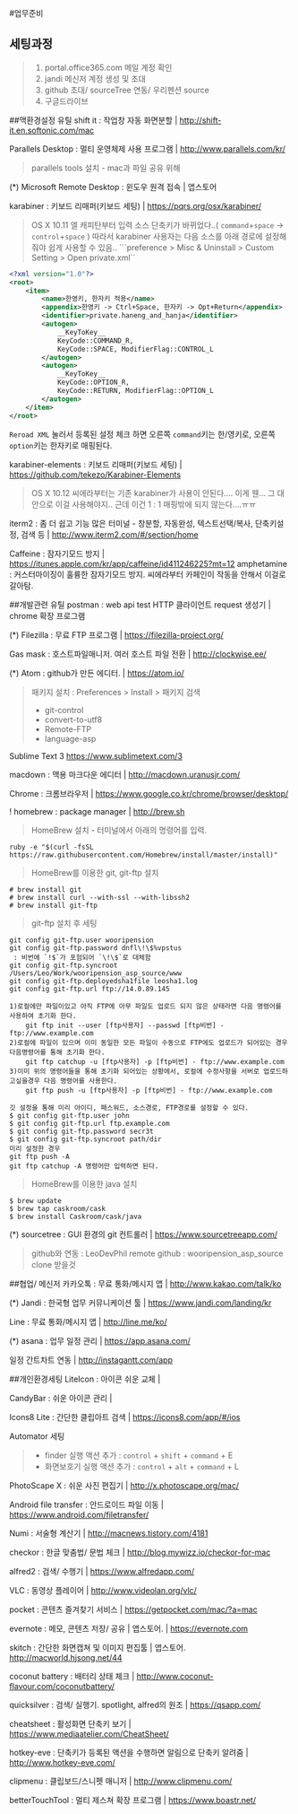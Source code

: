 #업무준비

## 세팅과정
> 1. portal.office365.com 메일 계정 확인
> 1. jandi 메신저 계정 생성 및 초대
> 1. github 초대/ sourceTree 연동/ 우리펜션 source
> 1. 구글드라이브 

##맥환경설정 유틸
shift it : 작업창 자동 화면분할 | http://shift-it.en.softonic.com/mac

Parallels Desktop : 멀티 운영체제 사용 프로그램 | http://www.parallels.com/kr/
> parallels tools 설치 - mac과 파일 공유 위해


(*) Microsoft Remote Desktop : 윈도우 원격 접속 | 앱스토어

karabiner : 키보드 리매퍼(키보드 세팅) | https://pqrs.org/osx/karabiner/
> OS X 10.11 엘 캐피탄부터 입력 소스 단축키가 바뀌었다..( `command`+`space` -> `control`+`space` )
따라서 karabiner 사용자는 다음 소스를 아래 경로에 설정해줘야 쉽게 사용할 수 있음..
```preference > Misc & Uninstall > Custom Setting > Open private.xml``
```xml
<?xml version="1.0"?>
<root>
    <item>
        <name>한영키, 한자키 적용</name>
        <appendix>한영키 -> Ctrl+Space, 한자키 -> Opt+Return</appendix>
        <identifier>private.haneng_and_hanja</identifier>
        <autogen>
            __KeyToKey__
            KeyCode::COMMAND_R,
            KeyCode::SPACE, ModifierFlag::CONTROL_L
        </autogen>
        <autogen>
            __KeyToKey__
            KeyCode::OPTION_R,
            KeyCode::RETURN, ModifierFlag::OPTION_L
        </autogen>
    </item>
</root>
```
`Reroad XML` 눌러서 등록된 설정 체크 하면 오른쪽 `command`키는 한/영키로, 오른쪽 `option`키는 한자키로 매핑된다.

karabiner-elements : 키보드 리매퍼(키보드 세팅) | https://github.com/tekezo/Karabiner-Elements
> OS X 10.12 씨에라부터는 기존 karabiner가 사용이 안된다.... 이게 웬... 그 대안으로 이걸 사용해야지.. 
근데 이건 1 : 1 매핑밖에 되지 않는다....ㅠㅠ

iterm2 : 좀 더 쉽고 기능 많은 터미널 - 창분할, 자동완성, 텍스트선택/복사, 단축키설정, 검색 등 | http://www.iterm2.com/#/section/home

Caffeine : 잠자기모드 방지 | https://itunes.apple.com/kr/app/caffeine/id411246225?mt=12
amphetamine : 커스터마이징이 훌륭한 잠자기모드 방지. 씨에라부터 카페인이 작동을 안해서 이걸로 갈아탐.

##개발관련 유틸
postman : web api test HTTP 클라이언트 request 생성기 | chrome 확장 프로그램

(*) Filezilla : 무료 FTP 프로그램 | https://filezilla-project.org/

Gas mask : 호스트파일매니저. 여러 호스트 파일 전환 | http://clockwise.ee/

(*) Atom : github가 만든 에디터. | https://atom.io/
> 패키지 설치 : Preferences > Install > 패키지 검색
> - git-control
> - convert-to-utf8
> - Remote-FTP
> - language-asp


Sublime Text 3	https://www.sublimetext.com/3

macdown : 맥용 마크다운 에디터 | http://macdown.uranusjr.com/

Chrome : 크롬브라우저 | https://www.google.co.kr/chrome/browser/desktop/

! homebrew : package manager	| http://brew.sh
> HomeBrew 설치 - 터미널에서 아래의 명령어를 입력.
>
	ruby -e "$(curl -fsSL https://raw.githubusercontent.com/Homebrew/install/master/install)"

> HomeBrew를 이용한 git, git-ftp 설치
> 
	# brew install git
	# brew install curl --with-ssl --with-libssh2
	# brew install git-ftp

> git-ftp 설치 후 세팅
>
	git config git-ftp.user wooripension
    git config git-ftp.password dnfl\!\$%vpstus
     : 비번에 `!$`가 포험되어 `\!\$`로 대체함
    git config git-ftp.syncroot /Users/Leo/Work/wooripension_asp_source/www
    git config git-ftp.deployedsha1file leosha1.log
    git config git-ftp.url ftp://14.0.89.145

    1)로컬에만 파일이있고 아직 FTP에 아무 파일도 업로드 되지 않은 상태라면 다음 명령어를 사용하여 초기화 한다.
        git ftp init --user [ftp사용자] --passwd [ftp비번] - ftp://www.example.com
    2)로컬에 파일이 있으며 이미 동일한 모든 파일이 수동으로 FTP에도 업로드가 되어있는 경우 다음명령어를 통해 초기화 한다.
        git ftp catchup -u [ftp사용자] -p [ftp비번] - ftp://www.example.com
    3)이미 위의 명령어들을 통해 초기화 되어있는 상황에서, 로컬에 수정사항을 서버로 업로드하고싶을경우 다음 명령어를 사용한다.
        git ftp push -u [ftp사용자] -p [ftp비번] - ftp://www.example.com

    깃 설정을 통해 미리 아이디, 패스워드, 소스경로, FTP경로를 설정할 수 있다.
    $ git config git-ftp.user john
    $ git config git-ftp.url ftp.example.com
    $ git config git-ftp.password secr3t
    $ git config git-ftp.syncroot path/dir
    미리 설정한 경우
    git ftp push -A
    git ftp catchup -A 명령어만 입력하면 된다. 

> HomeBrew를 이용한 java 설치
>
	$ brew update
	$ brew tap caskroom/cask
    $ brew install Caskroom/cask/java

(*) sourcetree : GUI 환경의 git 컨트롤러 | https://www.sourcetreeapp.com/
> github와 연동 : LeoDevPhil
> remote github : wooripension_asp_source clone 받을것


##협업/ 메신저
카카오톡 : 무료 통화/메시지 앱 | http://www.kakao.com/talk/ko

(*) Jandi : 한국형 업무 커뮤니케이션 툴 | https://www.jandi.com/landing/kr

Line : 무료 통화/메시지 앱 | http://line.me/ko/

(*) asana : 업무 일정 관리 | https://app.asana.com/

일정 간트차트 연동 | http://instagantt.com/app





##개인환경세팅
LiteIcon : 아이콘 쉬운 교체 |

CandyBar : 쉬운 아이콘 관리 |

Icons8 Lite : 간단한 클립아트 검색 | https://icons8.com/app/#/ios

Automator 세팅
> - finder 실행 액션 추가 : `control` + `shift` + `command` + E
> - 화면보호기 실행 액션 추가 : `control` + `alt` + `command` + L


PhotoScape X : 쉬운 사진 편집기 | http://x.photoscape.org/mac/

Android file transfer : 안드로이드 파일 이동 | https://www.android.com/filetransfer/

Numi : 서술형 계산기 | http://macnews.tistory.com/4181

checkor : 한글 맞춤법/ 문법 체크 | http://blog.mywizz.io/checkor-for-mac

alfred2 : 검색/ 수행기 | https://www.alfredapp.com/

VLC : 동영상 플레이어 | http://www.videolan.org/vlc/

pocket : 콘텐츠 즐겨찾기 서비스 | https://getpocket.com/mac/?a=mac

evernote : 메모, 콘텐츠 저장/ 공유 | 앱스토어. | https://evernote.com

skitch : 간단한 화면캡쳐 및 이미지 편집툴 | 앱스토어. http://macworld.hjsong.net/44

coconut battery : 배터리 상태 체크 | http://www.coconut-flavour.com/coconutbattery/

quicksilver : 검색/ 실행기. spotlight, alfred의 원조 | https://qsapp.com/

cheatsheet : 활성화면 단축키 보기 | https://www.mediaatelier.com/CheatSheet/

hotkey-eve : 단축키가 등록된 액션을 수행하면 알림으로 단축키 알려줌 | http://www.hotkey-eve.com/

clipmenu : 클립보드/스니펫 매니저 | http://www.clipmenu.com/

betterTouchTool : 멀티 제스쳐 확장 프로그램 | https://www.boastr.net/
